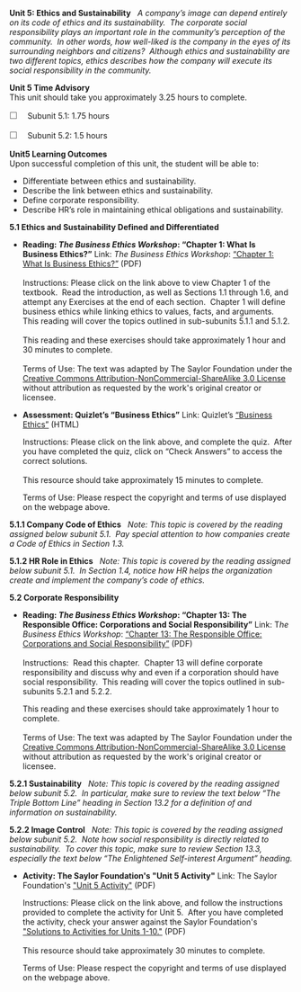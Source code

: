 **Unit 5: Ethics and Sustainability** <span id="5"></span> 
*A company’s image can depend entirely on its code of ethics and its
sustainability.  The corporate social responsibility plays an important
role in the community’s perception of the community.  In other words,
how well-liked is the company in the eyes of its surrounding neighbors
and citizens?  Although ethics and sustainability are two different
topics, ethics describes how the company will execute its social
responsibility in the community.*

**Unit 5 Time Advisory**  
This unit should take you approximately 3.25 hours to complete.  
  
 <span
style="color: rgb(85, 85, 85); font-family: 'Myriad Pro', 'Gill Sans', 'Gill Sans MT', Calibri, sans-serif; font-size: 16px; line-height: 21px; text-align: left; -webkit-text-size-adjust: none; ">☐
   </span>Subunit 5.1: 1.75 hours  
  
 <span
style="color: rgb(85, 85, 85); font-family: 'Myriad Pro', 'Gill Sans', 'Gill Sans MT', Calibri, sans-serif; font-size: 16px; line-height: 21px; text-align: left; -webkit-text-size-adjust: none; ">☐
   </span>Subunit 5.2: 1.5 hours

**Unit5 Learning Outcomes**  
Upon successful completion of this unit, the student will be able to:  
  
-   Differentiate between ethics and sustainability.
-   Describe the link between ethics and sustainability.
-   Define corporate responsibility.
-   Describe HR’s role in maintaining ethical obligations and
    sustainability.

**5.1 Ethics and Sustainability Defined and Differentiated** <span
id="5.1"></span> 
-   **Reading: *The Business Ethics Workshop*: “Chapter 1: What Is
    Business Ethics?”**
    Link: *The Business Ethics Workshop*: [“Chapter 1: What Is Business
    Ethics?”](https://resources.saylor.org/wwwresources/archived/site/textbooks/The%20Business%20Ethics%20Workshop.pdf) (PDF)  
        
     Instructions: Please click on the link above to view Chapter 1 of
    the textbook.  Read the introduction, as well as Sections 1.1
    through 1.6, and attempt any Exercises at the end of each section. 
    Chapter 1 will define business ethics while linking ethics to
    values, facts, and arguments.  This reading will cover the topics
    outlined in sub-subunits 5.1.1 and 5.1.2.  
        
     This reading and these exercises should take approximately 1 hour
    and 30 minutes to complete.  
        
     Terms of Use: The text was adapted by The Saylor Foundation under
    the [Creative Commons Attribution-NonCommercial-ShareAlike 3.0
    License](http://creativecommons.org/licenses/by-nc-sa/3.0/) without
    attribution as requested by the work's original creator or
    licensee. 

-   **Assessment: Quizlet’s “Business Ethics”**
    Link: Quizlet’s [“Business
    Ethics”](http://quizlet.com/10069668/test/) (HTML)  
      
     Instructions: Please click on the link above, and complete the
    quiz.  After you have completed the quiz, click on “Check Answers”
    to access the correct solutions.  
        
     This resource should take approximately 15 minutes to complete.  
      
     Terms of Use: Please respect the copyright and terms of use
    displayed on the webpage above.

**5.1.1 Company Code of Ethics** <span id="5.1.1"></span> 
*Note: This topic is covered by the reading assigned below subunit 5.1.
 Pay special attention to how companies create a Code of Ethics in
Section 1.3.*

**5.1.2 HR Role in Ethics** <span id="5.1.2"></span> 
*Note: This topic is covered by the reading assigned below subunit 5.1.
 In Section 1.4, notice how HR helps the organization create and
implement the company’s code of ethics.*

**5.2 Corporate Responsibility** <span id="5.2"></span> 
-   **Reading: *The Business Ethics Workshop*: “Chapter 13: The
    Responsible Office: Corporations and Social Responsibility”**
    Link: T*he Business Ethics Workshop*: [“Chapter 13: The Responsible
    Office: Corporations and Social
    Responsibility”](https://resources.saylor.org/wwwresources/archived/site/textbooks/The%20Business%20Ethics%20Workshop.pdf) (PDF)  
        
     Instructions:  Read this chapter.  Chapter 13 will define corporate
    responsibility and discuss why and even if a corporation should have
    social responsibility.  This reading will cover the topics outlined
    in sub-subunits 5.2.1 and 5.2.2.  
      
     This reading and these exercises should take approximately 1 hour
    to complete.  
        
     Terms of Use: The text was adapted by The Saylor Foundation under
    the [Creative Commons Attribution-NonCommercial-ShareAlike 3.0
    License](http://creativecommons.org/licenses/by-nc-sa/3.0/) without
    attribution as requested by the work's original creator or
    licensee. 

**5.2.1 Sustainability** <span id="5.2.1"></span> 
*Note: This topic is covered by the reading assigned below subunit 5.2. 
In particular, make sure to review the text below “The Triple Bottom
Line” heading in Section 13.2 for a definition of and information on
sustainability.*

**5.2.2 Image Control** <span id="5.2.2"></span> 
*Note: This topic is covered by the reading assigned below subunit 5.2.
 Note how social responsibility is directly related to sustainability. 
To cover this topic, make sure to review Section 13.3, especially the
text below “The Enlightened Self-interest Argument” heading.*

-   **Activity: The Saylor Foundation's "Unit 5 Activity"**
    Link: The Saylor Foundation's ["Unit 5
    Activity"](https://resources.saylor.org/wwwresources/archived/site/wp-content/uploads/2012/06/PRDV401-HR101-Units-1-10-Activities.pdf) (PDF)  
      
     Instructions: Please click on the link above, and follow the
    instructions provided to complete the activity for Unit 5.  After
    you have completed the activity, check your answer against the
    Saylor Foundation's ["Solutions to Activities for Units
    1-10."](https://resources.saylor.org/wwwresources/archived/site/wp-content/uploads/2012/06/PRDV401-HR101-Units-1-10-Activities-Answer-Key.pdf) (PDF)  
        
     This resource should take approximately 30 minutes to complete.  
      
     Terms of Use: Please respect the copyright and terms of use
    displayed on the webpage above. 


